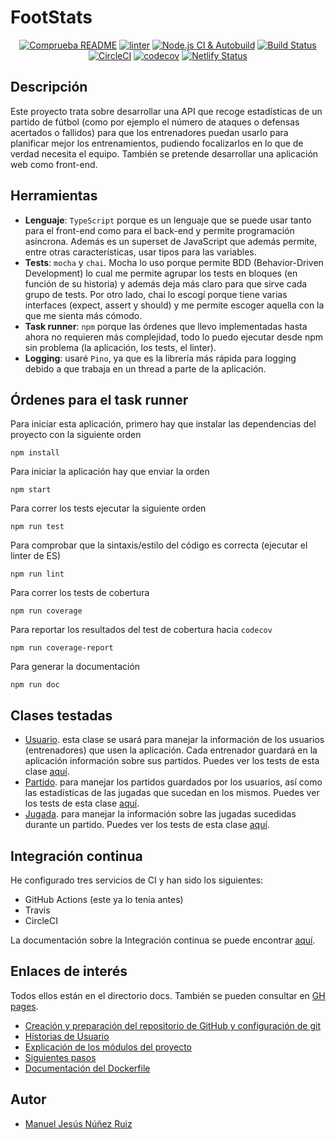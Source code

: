 # FootStats
<div align="center">
    <a href="https://github.com/ManuelJNunez/TFG/workflows/Comprueba%20README/badge.svg"><img alt="Comprueba README" src="https://github.com/ManuelJNunez/TFG/workflows/Comprueba%20README/badge.svg"></a>
    <a href="https://github.com/ManuelJNunez/footStats/workflows/linter/badge.svg"><img alt="linter" src="https://github.com/ManuelJNunez/footStats/workflows/linter/badge.svg"></a>
    <a href="https://github.com/ManuelJNunez/footStats/workflows/Node.js%20CI%20&%20Autobuild/badge.svg"><img alt="Node.js CI & Autobuild" src="https://github.com/ManuelJNunez/footStats/workflows/Node.js%20CI%20&%20Autobuild/badge.svg"></a>
    <a href="https://travis-ci.com/ManuelJNunez/footStats"><img alt="Build Status" src="https://travis-ci.com/ManuelJNunez/footStats.svg?branch=master"></a>
    <a href="https://circleci.com/gh/ManuelJNunez/footStats"><img alt="CircleCI" src="https://circleci.com/gh/ManuelJNunez/footStats.svg?style=svg"></a>
    <a href="https://codecov.io/gh/ManuelJNunez/footStats"><img alt="codecov" src="https://codecov.io/gh/ManuelJNunez/footStats/branch/master/graph/badge.svg?token=PDG35I3X2I"></a>
    <a href="https://app.netlify.com/sites/footstats/deploys"><img alt="Netlify Status" src="https://api.netlify.com/api/v1/badges/06df7745-42b4-48a5-8960-7428cca8542e/deploy-status"></a>
</div>


## Descripción
Este proyecto trata sobre desarrollar una API que recoge estadísticas de un partido de fútbol (como por ejemplo el número de ataques o defensas acertados o fallidos) para que los entrenadores puedan usarlo para planificar mejor los entrenamientos, pudiendo focalizarlos en lo que de verdad necesita el equipo. También se pretende desarrollar una aplicación web como front-end.

## Herramientas
- **Lenguaje**: `TypeScript` porque es un lenguaje que se puede usar tanto para el front-end como para el back-end y permite programación asíncrona. Además es un superset de JavaScript que además permite, entre otras características, usar tipos para las variables. 
- **Tests**: `mocha` y `chai`. Mocha lo uso porque permite BDD (Behavior-Driven Development) lo cual me permite agrupar los tests en bloques (en función de su historia) y además deja más claro para que sirve cada grupo de tests. Por otro lado, chai lo escogí porque tiene varias interfaces (expect, assert y should) y me permite escoger aquella con la que me sienta más cómodo.
- **Task runner**: `npm` porque las órdenes que llevo implementadas hasta ahora no requieren más complejidad, todo lo puedo ejecutar desde npm sin problema (la aplicación, los tests, el linter).
- **Logging**: usaré `Pino`, ya que es la librería más rápida para logging debido a que trabaja en un thread a parte de la aplicación.

## Órdenes para el task runner
Para iniciar esta aplicación, primero hay que instalar las dependencias del proyecto con la siguiente orden

    npm install

Para iniciar la aplicación hay que enviar la orden

    npm start

Para correr los tests ejecutar la siguiente orden

    npm run test

Para comprobar que la sintaxis/estilo del código es correcta (ejecutar el linter de ES)

    npm run lint

Para correr los tests de cobertura

    npm run coverage

Para reportar los resultados del test de cobertura hacia `codecov`

    npm run coverage-report

Para generar la documentación

    npm run doc

## Clases testadas
- [Usuario](https://github.com/ManuelJNunez/footStats/blob/master/src/models/usuario.model.ts). esta clase se usará para manejar la información de los usuarios (entrenadores) que usen la aplicación. Cada entrenador guardará en la aplicación información sobre sus partidos. Puedes ver los tests de esta clase [aquí](https://github.com/ManuelJNunez/footStats/blob/master/tests/usuario.test.ts).
- [Partido](https://github.com/ManuelJNunez/footStats/blob/master/src/models/partido.model.ts). para manejar los partidos guardados por los usuarios, así como las estadísticas de las jugadas que sucedan en los mismos. Puedes ver los tests de esta clase [aquí](https://github.com/ManuelJNunez/footStats/blob/master/tests/partido.test.ts).
- [Jugada](https://github.com/ManuelJNunez/footStats/blob/master/src/models/jugada.model.ts). para manejar la información sobre las jugadas sucedidas durante un partido. Puedes ver los tests de esta clase [aquí](https://github.com/ManuelJNunez/footStats/blob/master/tests/jugada.test.ts).

## Integración continua
He configurado tres servicios de CI y han sido los siguientes:
- GitHub Actions (este ya lo tenía antes)
- Travis
- CircleCI

La documentación sobre la Integración continua se puede encontrar [aquí](https://github.com/ManuelJNunez/footStats/tree/master/docs/ci.md).

## Enlaces de interés
Todos ellos están en el directorio docs. También se pueden consultar en [GH pages](https://manueljnunez.github.io/footStats/).
- [Creación y preparación del repositorio de GitHub y configuración de git](https://github.com/ManuelJNunez/footStats/blob/master/docs/git-setup.md)
- [Historias de Usuario](https://github.com/ManuelJNunez/footStats/blob/master/docs/HU.md)
- [Explicación de los módulos del proyecto](https://github.com/ManuelJNunez/footStats/blob/master/docs/modulos.md)
- [Siguientes pasos](https://github.com/ManuelJNunez/footStats/blob/master/docs/siguientespasos.md)
- [Documentación del Dockerfile](https://github.com/ManuelJNunez/footStats/blob/master/docs/docker.md)

## Autor
- [Manuel Jesús Núñez Ruiz](https://github.com/ManuelJNunez)

